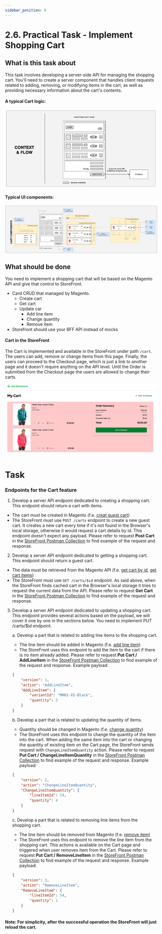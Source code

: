 ```yaml
---
sidebar_position: 6
---
```


# 2.6. Practical Task - Implement Shopping Cart

## What is this task about

This task involves developing a server-side API for managing the shopping cart. You'll need to create a server component that handles client requests related to adding, removing, or modifying items in the cart, as well as providing necessary information about the cart's contents.

#### A typical Cart logic:

![assets/cart-wireframe.png](assets/cart-wireframe.png)

#### Typical UI components:

![cart-components.png](assets/cart-components.png)


## What should be done

You need to implement a shopping cart that will be based on the Magento API and give that control to StoreFront.

- Card CRUD that managed by Magento.
  - Create cart
  - Get cart
  - Update car
    - Add line item
    - Change quantity
    - Remove item
- Storefront should use your BFF API instead of mocks

#### Cart in the StoreFront

The Cart is implemented and available in the StoreFront under path `/cart`. The users can add, remove or change items from this page. Finally, the users can proceed to the Checkout page, which is just a link to another page and it doesn't require anything on the API level. Until the Order is submitted from the Checkout page the users are allowed to change their carts.

![Cart Page](assets/2.6/01-cart-page.png)


# Task


### Endpoints for the Cart feature


1. Develop a server API endpoint dedicated to creating a shopping cart. This endpoint should return a cart with items.
- The cart must be created in Magento (f.e. [creat guest cart](https://adobe-commerce.redoc.ly/2.4.7-admin/tag/guest-carts#operation/PostV1Guestcarts))
- The StoreFront must use `POST /carts` endpoint to create a new guest cart. It creates a new cart every time if it's not found in the Browser's local storage, otherwise it would request a cart details by id. This endpoint doesn't expect any payload. Please refer to request **Post Cart** in the [StoreFront Postman Collection](https://git.epam.com/Vasily_Vanin/camp-storefront-nuxt/-/tree/main/postman) to find example of the request and response.


2. Develop a server API endpoint dedicated to getting a shopping cart. This endpoint should return a guest cart.
- The data must be retrieved from the Magento API (f.e. [get cart by id](https://adobe-commerce.redoc.ly/2.4.7-admin/tag/guest-cartscartId#operation/GetV1GuestcartsCartId), [get cart items](https://adobe-commerce.redoc.ly/2.4.7-admin/tag/guest-cartscartIditems#operation/GetV1GuestcartsCartIdItems))
- The StoreFront must use `GET /carts/$id` endpoint. As said above, when the StoreFront finds cached cart in the Browser's local storage it tries to request the current data from the API. Please refer to request **Get Cart** in the [StoreFront Postman Collection](https://git.epam.com/Vasily_Vanin/camp-storefront-nuxt/-/tree/main/postman) to find example of the request and response.

3. Develop a server API endpoint dedicated to updating a shopping cart. This endpoint provides several actions based on the payload, we will cover it one by one in the sections below. You need to implement PUT /carts/$id endpoint.

    a. Develop a part that is related to adding line items to the shopping cart.
    - The line item should be added in Magento (f.e. [add line item](https://adobe-commerce.redoc.ly/2.4.7-admin/tag/guest-cartscartIditems#operation/PostV1GuestcartsCartIdItems))
    - The StoreFront uses this endpoint to add the item to the cart if there is no item already added. Please refer to request **Put Cart / AddLineItem** in the [StoreFront Postman Collection](https://git.epam.com/Vasily_Vanin/camp-storefront-nuxt/-/tree/main/postman) to find example of the request and response. Example payload:
    ```json
    {
        "version": 1,
        "action": "AddLineItem",
        "AddLineItem": {
            "variantId": "MH01-XS-Black",
            "quantity": 2
        }
    }
    ```

    b. Develop a part that is related to updating the quantity of items.
    - Quantity should be changed in Magento (f.e. [change quantity](https://adobe-commerce.redoc.ly/2.4.7-admin/tag/guest-cartscartIditemsitemId#operation/PutV1GuestcartsCartIdItemsItemId))
    - The StoreFront uses this endpoint to change the quantity of the item into the cart. When adding the same item into the cart or changing the quantity of existing item on the Cart page, the StoreFront sends request with `ChangeLineItemQuantity` action. Please refer to request **Put Cart / ChangeLineItemQuantity** in the [StoreFront Postman Collection](https://git.epam.com/Vasily_Vanin/camp-storefront-nuxt/-/tree/main/postman) to find example of the request and response. Example payload:
    ```json
    {
        "version": 2,
        "action": "ChangeLineItemQuantity",
        "ChangeLineItemQuantity": {
            "lineItemId": 54,
            "quantity": 4
        }
    }
    ```

    c. Develop a part that is related to removing line items from the shopping cart.
    - The line item should be removed from Magento (f.e. [remove item](https://adobe-commerce.redoc.ly/2.4.7-admin/tag/guest-cartscartIditemsitemId#operation/DeleteV1GuestcartsCartIdItemsItemId))
    - The StoreFront uses this endpoint to remove the line item from the shopping cart. This actions is available on the Cart page and triggered when user removes item from the Cart. Please refer to request **Put Cart / RemoveLineItem** in the [StoreFront Postman Collection](https://git.epam.com/Vasily_Vanin/camp-storefront-nuxt/-/tree/main/postman) to find example of the request and response. Example payload:
    ```json
    {
        "version": 3,
        "action": "RemoveLineItem",
        "RemoveLineItem": {
            "lineItemId": 54,
            "quantity": 1
        }
    }
    ```

#### Note: For simplicity, after the successful operation the StoreFront will just reload the cart.

